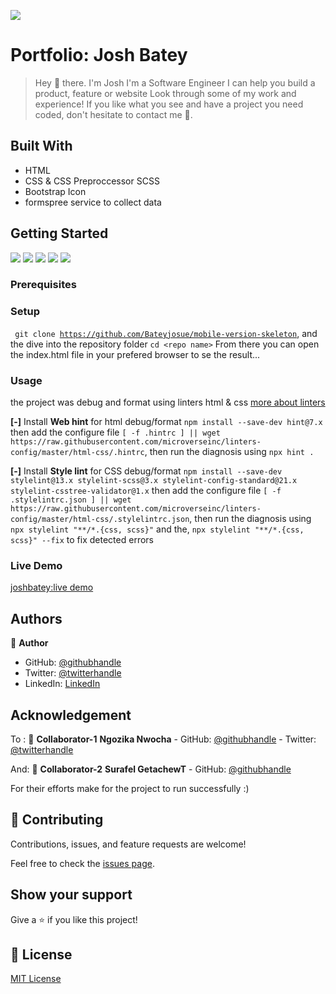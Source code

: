 ![](https://img.shields.io/badge/Microverse-blueviolet)

# Portfolio: Josh Batey

> Hey 👋 there. I'm Josh
> I'm a Software Engineer
> I can help you build a product, feature or website Look through some of my work and experience! If you like what you see and have a project you need coded, don't hesitate to contact me 🚀.

## Built With

- HTML
- CSS & CSS Preproccessor SCSS
- Bootstrap Icon
- formspree service to collect data

## Getting Started
![](https://img.shields.io/github/issues/Bateyjosue/mobile-version-skeleton)
![](https://img.shields.io/github/forks/Bateyjosue/mobile-version-skeleton)
![](https://img.shields.io/github/stars/Bateyjosue/mobile-version-skeleton)
![](https://img.shields.io/github/license/Bateyjosue/mobile-version-skeleton)
![]([https://img.shields.io/github/issues/Bateyjosue/mobile-version-skeleton](https://img.shields.io/twitter/url?url=https%3A%2F%2Fgithub.com%2FBateyjosue%2Fmobile-version-skeleton))

### Prerequisites

### Setup

<code> git clone https://github.com/Bateyjosue/mobile-version-skeleton</code>, and the dive into the repository folder ```cd <repo name>```
From there you can open the index.html file in your prefered browser to se the result...

### Usage

the project was debug and format using linters html & css [more about linters](https://github.com/microverseinc/curriculum-transversal-skills/blob/main/clean-code/linters.md)

**[-]** Install **Web hint** for html debug/format ```npm install --save-dev hint@7.x``` then add the configure file ```[ -f .hintrc ] || wget https://raw.githubusercontent.com/microverseinc/linters-config/master/html-css/.hintrc```, then run the diagnosis using ```npx hint .```

**[-]** Install **Style lint** for CSS debug/format ```npm install --save-dev stylelint@13.x stylelint-scss@3.x stylelint-config-standard@21.x stylelint-csstree-validator@1.x``` then add the configure file ```[ -f .stylelintrc.json ] || wget https://raw.githubusercontent.com/microverseinc/linters-config/master/html-css/.stylelintrc.json```, then run the diagnosis using ```npx stylelint "**/*.{css, scss}"``` and the, ```npx stylelint "**/*.{css, scss}" --fix``` to fix detected errors

### Live Demo
[joshbatey:live demo](https://bateyjosue.github.io/mobile-version-skeleton/)

## Authors

👤 **Author**

- GitHub: [@githubhandle](https://github.com/Bateyjosue)
- Twitter: [@twitterhandle](https://twitter.com/JosueBatey)
- LinkedIn: [LinkedIn](https://linkedin.com/in/josue-ishara)
## Acknowledgement
To : 
👤 **Collaborator-1**
    **Ngozika Nwocha**
    - GitHub: [@githubhandle](https://github.com/NgozikaNwocha)
    - Twitter: [@twitterhandle](https://twitter.com/ngozikanwocha)
    
And:
    👤 **Collaborator-2**
    **Surafel GetachewT**
    - GitHub: [@githubhandle](https://github.com/SurafelGetachewT)
    
For their efforts make for the project to run successfully :)

## 🤝 Contributing

Contributions, issues, and feature requests are welcome!

Feel free to check the [issues page](../../issues/).

## Show your support

Give a ⭐️ if you like this project!

## 📝 License

[MIT License](/LICENSE)

